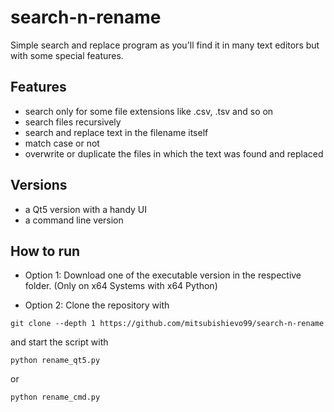 # search-n-rename

Simple search and replace program as you'll find it in many text editors but with some special features.

## Features
- search only for some file extensions like .csv, .tsv and so on
- search files recursively
- search and replace text in the filename itself
- match case or not
- overwrite or duplicate the files in which the text was found and replaced

## Versions
- a Qt5 version with a handy UI
- a command line version

## How to run
- Option 1: Download one of the executable version in the respective folder. (Only on x64 Systems with x64 Python)

- Option 2: Clone the repository with
```
git clone --depth 1 https://github.com/mitsubishievo99/search-n-rename
```
and start the script with
```
python rename_qt5.py
```
or
```
python rename_cmd.py
```

